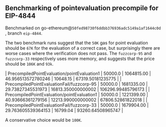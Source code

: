 
## Benchmarking of pointevaluation precompile for EIP-4844

Benchmarked on go-ethereum@`50fed98730f6ddbb376936adc5149a1af1644c0d` , branch `eip-4844`.

The two benchmark runs suggest that the `50K` gas for point evaluation should be `67K` for the evaluation of a correct case, but surprisingly there are worse cases where the verification does not pass. The `fuzzcorp-95` and `fuzzcorp-33` respectively uses more memory, and suggests that the price should be `106K` and `93k`.  

| PrecompiledPointEvaluation/pointEvaluation1 | 50000.0 |     1064815.00 | 46.956513572780246 | 10648.15 | 67319.50181235775 |
| PrecompiledPointEvaluationFail/fuzzcorp-95 | 50000.0 |     1681335.00 | 29.73827345531973 | 16813.350000000002 | 106296.99485796173 |
| PrecompiledPointEvaluation/pointEvaluation1 | 50000.0 |     1221399.00 | 40.93666361279156 | 12213.990000000002 | 67806.52861822018 |
| PrecompiledPointEvaluationFail/fuzzcorp-33 | 50000.0 |     1679904.00 | 29.763605539364153 | 16799.04 | 93260.64508965747 |

A conservative choice would be `100K`. 